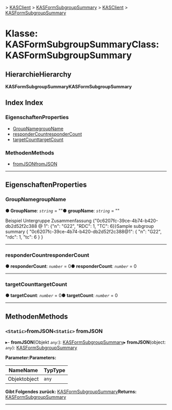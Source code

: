 <span data-ttu-id="28fb1-101">[](../README.md) > [KASClient](../modules/kasclient.md) > [KASFormSubgroupSummary](../classes/kasclient.kasformsubgroupsummary.md)</span><span class="sxs-lookup"><span data-stu-id="28fb1-101">[](../README.md) > [KASClient](../modules/kasclient.md) > [KASFormSubgroupSummary](../classes/kasclient.kasformsubgroupsummary.md)</span></span>

# <a name="class-kasformsubgroupsummary"></a><span data-ttu-id="28fb1-102">Klasse: KASFormSubgroupSummary</span><span class="sxs-lookup"><span data-stu-id="28fb1-102">Class: KASFormSubgroupSummary</span></span>

## <a name="hierarchy"></a><span data-ttu-id="28fb1-103">Hierarchie</span><span class="sxs-lookup"><span data-stu-id="28fb1-103">Hierarchy</span></span>

<span data-ttu-id="28fb1-104">**KASFormSubgroupSummary**</span><span class="sxs-lookup"><span data-stu-id="28fb1-104">**KASFormSubgroupSummary**</span></span>

## <a name="index"></a><span data-ttu-id="28fb1-105">Index </span><span class="sxs-lookup"><span data-stu-id="28fb1-105">Index</span></span>

### <a name="properties"></a><span data-ttu-id="28fb1-106">Eigenschaften</span><span class="sxs-lookup"><span data-stu-id="28fb1-106">Properties</span></span>

* [<span data-ttu-id="28fb1-107">GroupName</span><span class="sxs-lookup"><span data-stu-id="28fb1-107">groupName</span></span>](kasclient.kasformsubgroupsummary.md#groupname)
* [<span data-ttu-id="28fb1-108">responderCount</span><span class="sxs-lookup"><span data-stu-id="28fb1-108">responderCount</span></span>](kasclient.kasformsubgroupsummary.md#respondercount)
* [<span data-ttu-id="28fb1-109">targetCount</span><span class="sxs-lookup"><span data-stu-id="28fb1-109">targetCount</span></span>](kasclient.kasformsubgroupsummary.md#targetcount)
### <a name="methods"></a><span data-ttu-id="28fb1-110">Methoden</span><span class="sxs-lookup"><span data-stu-id="28fb1-110">Methods</span></span>

* [<span data-ttu-id="28fb1-111">fromJSON</span><span class="sxs-lookup"><span data-stu-id="28fb1-111">fromJSON</span></span>](kasclient.kasformsubgroupsummary.md#fromjson)

---

## <a name="properties"></a><span data-ttu-id="28fb1-112">Eigenschaften</span><span class="sxs-lookup"><span data-stu-id="28fb1-112">Properties</span></span>

<a id="groupname"></a>

###  <a name="groupname"></a><span data-ttu-id="28fb1-113">GroupName</span><span class="sxs-lookup"><span data-stu-id="28fb1-113">groupName</span></span>

<span data-ttu-id="28fb1-114">**● GroupName**: *`string`* = ""</span><span class="sxs-lookup"><span data-stu-id="28fb1-114">**● groupName**: *`string`* = ""</span></span>

<span data-ttu-id="28fb1-115">Beispiel Untergruppe Zusammenfassung {"0c6207fc-39ce-4b74-b420-db2d52f2c388 @ 1": {"n": "G22", "RDC": 1, "TC": 6}}</span><span class="sxs-lookup"><span data-stu-id="28fb1-115">Sample subgroup summary { "0c6207fc-39ce-4b74-b420-db2d52f2c388@1": { "n": "G22", "rdc": 1, "tc": 6 } }</span></span>

___
<a id="respondercount"></a>

###  <a name="respondercount"></a><span data-ttu-id="28fb1-116">responderCount</span><span class="sxs-lookup"><span data-stu-id="28fb1-116">responderCount</span></span>

<span data-ttu-id="28fb1-117">**● responderCount**: *`number`* = 0</span><span class="sxs-lookup"><span data-stu-id="28fb1-117">**● responderCount**: *`number`* = 0</span></span>

___
<a id="targetcount"></a>

###  <a name="targetcount"></a><span data-ttu-id="28fb1-118">targetCount</span><span class="sxs-lookup"><span data-stu-id="28fb1-118">targetCount</span></span>

<span data-ttu-id="28fb1-119">**● targetCount**: *`number`* = 0</span><span class="sxs-lookup"><span data-stu-id="28fb1-119">**● targetCount**: *`number`* = 0</span></span>

___

## <a name="methods"></a><span data-ttu-id="28fb1-120">Methoden</span><span class="sxs-lookup"><span data-stu-id="28fb1-120">Methods</span></span>

<a id="fromjson"></a>

### <a name="static-fromjson"></a><span data-ttu-id="28fb1-121">`<Static>`fromJSON</span><span class="sxs-lookup"><span data-stu-id="28fb1-121">`<Static>` fromJSON</span></span>

<span data-ttu-id="28fb1-122">▸- **fromJSON**(Objekt *`any`*:): [KASFormSubgroupSummary](kasclient.kasformsubgroupsummary.md)</span><span class="sxs-lookup"><span data-stu-id="28fb1-122">▸ **fromJSON**(object: *`any`*): [KASFormSubgroupSummary](kasclient.kasformsubgroupsummary.md)</span></span>

<span data-ttu-id="28fb1-123">**Parameter:**</span><span class="sxs-lookup"><span data-stu-id="28fb1-123">**Parameters:**</span></span>

| <span data-ttu-id="28fb1-124">Name</span><span class="sxs-lookup"><span data-stu-id="28fb1-124">Name</span></span> | <span data-ttu-id="28fb1-125">Typ</span><span class="sxs-lookup"><span data-stu-id="28fb1-125">Type</span></span> |
| ------ | ------ |
| <span data-ttu-id="28fb1-126">Objekt</span><span class="sxs-lookup"><span data-stu-id="28fb1-126">object</span></span> | `any` |

<span data-ttu-id="28fb1-127">**Gibt Folgendes zurück:** [KASFormSubgroupSummary](kasclient.kasformsubgroupsummary.md)</span><span class="sxs-lookup"><span data-stu-id="28fb1-127">**Returns:** [KASFormSubgroupSummary](kasclient.kasformsubgroupsummary.md)</span></span>

___

